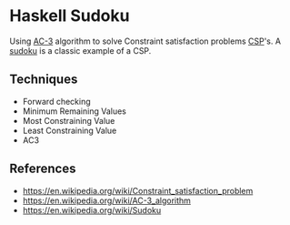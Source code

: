 # Haskell Sudoku

Using [AC-3](https://en.wikipedia.org/wiki/AC-3_algorithm) algorithm to solve Constraint satisfaction problems [CSP](https://en.wikipedia.org/wiki/Constraint_satisfaction_problem)'s. A [sudoku](https://en.wikipedia.org/wiki/Sudoku) is a classic example of a CSP.

## Techniques

- Forward checking
- Minimum Remaining Values
- Most Constraining Value
- Least Constraining Value
- AC3

## References

- https://en.wikipedia.org/wiki/Constraint_satisfaction_problem
- https://en.wikipedia.org/wiki/AC-3_algorithm
- https://en.wikipedia.org/wiki/Sudoku
